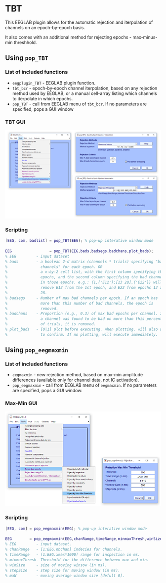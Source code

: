 # TBT

This EEGLAB plugin allows for the automatic rejection and iterpolation of channels on an epoch-by-epoch basis.

It also comes with an additional method for rejecting epochs - max-minus-min threshhold.


## Using `pop_TBT`
### List of included functions
- `eegplugin_TBT` - EEGLAB plugin function.
- `tbt_bcr` - epoch-by-epoch channel iterpolation, based on any rejection method used by EEGLAB, or a manual cell-array listing which channels to iterpolate in which epochs.
- `pop_TBT` - call from EEGLAB menu of `tbt_bcr`. If no parameters are specified, pops a GUI window

### TBT GUI

![pop_TBT](doc/TBT_eg.png)

### Scripting
```matlab
[EEG, com, badlist] = pop_TBT(EEG); % pop-up interative window mode

EEG         		= pop_TBT(EEG,bads,badsegs,badchans,plot_bads);
% EEG         - input dataset
% bads        - a boolean 2-d matrix (channels * trials) specifying "bad
%               channels" for each epoch. OR
%               a x-by-2 cell list, with the first column specifying the
%               epochs, and the second column specifying the bad channels
%               in those epochs. e.g.: {1,{'E12'};[13 28],{'E22'}} will
%               remove E12 from the 1st epoch, and E22 from epochs 13 and
%               28.
% badsegs     - Number of max bad channels per epoch. If an epoch has
%               more than this number of bad channels, the epoch is
%               removed.
% badchans    - Proportion (e.g., 0.3) of max bad epochs per channel. If
%               a channel was found to be bad on more than this percent
%               of trials, it is removed.
% plot_bads   - [0|1] plot before executing. When plotting, will also ask
%               to confirm. If no plotting, will execute immediately.

```
## Using `pop_eegmaxmin`

### List of included functions

- `eegmaxmin` - new rejection method, based on max-min amplitude differences (available only for channel data, not IC activation).
- `pop_eegmaxmin` - call from EEGLAB menu of `eegmaxmin`. If no parameters are specified, pops a GUI window:

### Max-Min GUI

![pop_eegmaxmin](doc/maxmin_eg.png)

### Scripting
```matlab
[EEG, com] = pop_eegmaxmin(EEG); % pop-up interative window mode

EEG        = pop_eegmaxmin(EEG,chanRange,timeRange,minmaxThresh,winSize,stepSize);
% EEG         - input dataset.
% chanRange   - [1:EEG.nbchan] indecies for channels.
% timeRange   - [1:EEG.xmax*1000] range for inspection in ms.
% minmaxThresh- Threshold for the difference between max and min.
% winSize     - size of moving winsow (in ms).
% stepSize    - step size for moving window (in ms).
% maW         - moving average window size [defult 0].
```